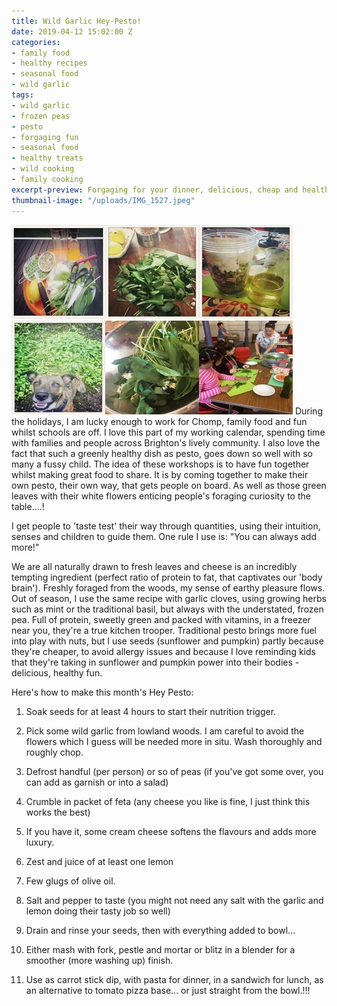 ```yaml
---
title: Wild Garlic Hey-Pesto!
date: 2019-04-12 15:02:00 Z
categories:
- family food
- healthy recipes
- seasonal food
- wild garlic
tags:
- wild garlic
- frozen peas
- pesto
- forgaging fun
- seasonal food
- healthy treats
- wild cooking
- family cooking
excerpt-preview: Forgaging for your dinner, delicious, cheap and healthy too!
thumbnail-image: "/uploads/IMG_1527.jpeg"
---
```


![IMG_1527.jpeg](/uploads/IMG_1527.jpeg)![IMG_1692.jpeg](/uploads/IMG_1692.jpeg)![IMG_1541.jpeg](/uploads/IMG_1541.jpeg)![IMG_1524.jpeg](/uploads/IMG_1524.jpeg)![IMG_1704 copy.jpeg](/uploads/IMG_1704%20copy.jpeg)![IMG_1581-d21b7e.jpeg](/uploads/IMG_1581-d21b7e.jpeg)
During the holidays, I am lucky enough to work for Chomp, family food and fun whilst schools are off.  I love this part of my working calendar, spending time with families and people across Brighton's lively community. I also love the fact that such a greenly healthy dish as pesto, goes down so well with so many a fussy child.  The idea of these workshops is to have fun together whilst making great food to share.  It is by coming together to make their own pesto, their own way, that gets people on board.  As well as those green leaves with their white flowers enticing people's foraging curiosity to the table....!

I get people to 'taste test' their way through quantities, using their intuition, senses and children to guide them.  One rule I use is: "You can always add more!"

We are all naturally drawn to fresh leaves and cheese is an incredibly tempting ingredient (perfect ratio of protein to fat, that captivates our 'body brain'). Freshly foraged from the woods, my sense of earthy pleasure flows.  Out of season, I use the same recipe with garlic cloves, using growing herbs such as mint or the traditional basil, but always with the understated, frozen pea.  Full of protein, sweetly green and packed with vitamins, in a freezer near you, they're a true kitchen trooper.  Traditional pesto brings more fuel into play with nuts, but I use seeds (sunflower and pumpkin) partly because they're cheaper, to avoid allergy issues and because I love reminding kids that they're taking in sunflower and pumpkin power into their bodies - delicious, healthy fun.

Here's how to make this month's Hey Pesto:

1. Soak seeds for at least 4 hours to start their nutrition trigger.

2.  Pick some wild garlic from lowland woods. I am careful to avoid the flowers which I guess will be needed more in situ. Wash thoroughly and roughly chop.
3. Defrost handful (per person) or so of peas (if you've got some over, you can add as garnish or into a salad)
4.  Crumble in packet of feta (any cheese you like is fine, I just think this works the best)
5. If you have it, some cream cheese softens the flavours and adds more luxury.
6. Zest and juice of at least one lemon
7. Few glugs of olive oil.
8. Salt and pepper to taste (you might not need any salt with the garlic and lemon doing their tasty job so well)
9. Drain and rinse your seeds, then with everything added to bowl...
10. Either mash with fork, pestle and mortar or blitz in a blender for a smoother (more washing up) finish.
11. Use as carrot stick dip, with pasta for dinner, in a sandwich for lunch, as an alternative to tomato pizza base... or just straight from the bowl.!!!